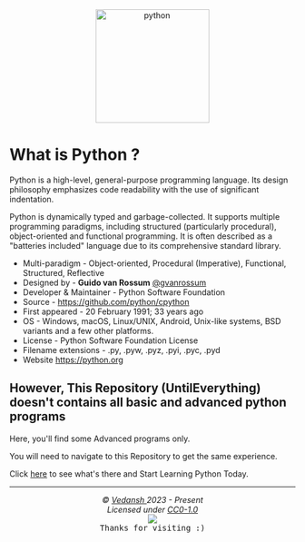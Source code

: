 <div align="center">
    <img src="https://cdn.jsdelivr.net/gh/offensive-vk/Icons@master/python/python-original.svg" height=200 width=200 alt="python" />
</div>

# **What is Python** ?

Python is a high-level, general-purpose programming language. Its design philosophy emphasizes code readability with the use of significant indentation.

Python is dynamically typed and garbage-collected. It supports multiple programming paradigms, including structured (particularly procedural), object-oriented and functional programming. It is often described as a "batteries included" language due to its comprehensive standard library.

- Multi-paradigm - Object-oriented, Procedural (Imperative), Functional, Structured, Reflective
- Designed by - **Guido van Rossum** [@gvanrossum](https://github.com/gvanrossum)
- Developer & Maintainer - Python Software Foundation
- Source - <https://github.com/python/cpython>
- First appeared - 20 February 1991; 33 years ago
- OS - Windows, macOS, Linux/UNIX, Android, Unix-like systems, BSD variants and a few other platforms.
- License - Python Software Foundation License
- Filename extensions - .py, .pyw, .pyz, .pyi, .pyc, .pyd
- Website <https://python.org>

## However, This Repository (UntilEverything) doesn't contains all basic and advanced python programs

Here, you'll find some Advanced programs only.

You will need to navigate to this Repository to get the same experience.

Click [here](https://github.com/offensive-vk/Learn-Python/) to see what's there and Start Learning Python Today.

***

<p align="center">
  <i>&copy; <a href="https://github.com/offensive-vk/">Vedansh </a> 2023 - Present</i><br>
  <i>Licensed under <a href="https://github.com/offensive-vk/UntilEverything#CC0-1.0-1-ov-file">CC0-1.0</a></i><br>
  <a href="https://github.com/npm-run-test"><img src="https://i.ibb.co/4KtpYxb/octocat-clean-mini.png" /></a><br>
  <kbd>Thanks for visiting :)</kbd>
</p>
